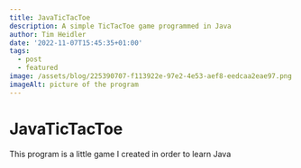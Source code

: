 ```yaml
---
title: JavaTicTacToe
description: A simple TicTacToe game programmed in Java
author: Tim Heidler
date: '2022-11-07T15:45:35+01:00'
tags:
  - post
  - featured
image: /assets/blog/225390707-f113922e-97e2-4e53-aef8-eedcaa2eae97.png
imageAlt: picture of the program
---
```

# JavaTicTacToe

This program is a little game I created in order to learn Java
